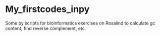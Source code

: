 # My_firstcodes_inpy
Some py scripts for bioinformatics exercises on Rosalind to calculate gc content, find reverse complement, etc.
